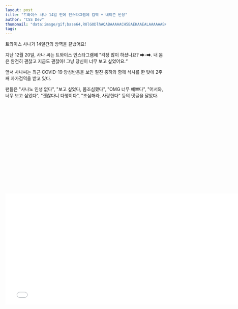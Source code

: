```yaml
---
layout: post
title: "트와이스 사나 14일 만에 인스타그램에 컴백 + 네티즌 반응"
author: "CSS Dev"
thumbnail: "data:image/gif;base64,R0lGODlhAQABAAAAACH5BAEKAAEALAAAAAABAAEAAAICTAEAOw=="
tags: 
---
```



트와이스 사나가 14일간의 방역을 끝냈어요!

지난 12월 20일, 사나 씨는 트와이스 인스타그램에 "걱정 많이 하셨나요? ➡-➡. 내 몸은 완전히 괜찮고 지금도 괜찮아! 그냥 당신이 너무 보고 싶었어요.“

앞서 사나씨는 최근 COVID-19 양성반응을 보인 절친 충하와 함께 식사를 한 탓에 2주째 자가검역을 받고 있다.

팬들은 "사나노 인생 없다", "보고 싶었다, 몸조심했다", "OMG 너무 예쁘다", "어서와, 너무 보고 싶었다", "괜찮다니 다행이다", "조심해라, 사랑한다" 등의 댓글을 달았다.


<div class="video_wrapper" style="padding-top: 56.25%;">
    <iframe width="760" height="350" frameborder="0" allow="accelerometer; autoplay; clipboard-write; encrypted-media; gyroscope; picture-in-picture" allowfullscreen="" class="lazyload" src="null"></iframe>
</div>
